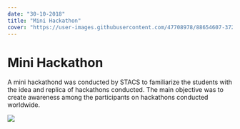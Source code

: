 ```yaml
---
date: "30-10-2018"
title: "Mini Hackathon"
cover: "https://user-images.githubusercontent.com/47708978/88654607-372fe880-d0eb-11ea-8698-b18ac6705038.jpg"
---
```

# Mini Hackathon

A mini hackathond was conducted by STACS to familiarize the students with the idea and replica of hackathons conducted. The main objective was to create awareness among the participants on hackathons conducted worldwide.

![](https://user-images.githubusercontent.com/47708978/88577164-2daf6d80-d064-11ea-8caf-4ec195820576.jpg)